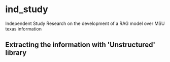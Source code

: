# ind_study
Independent Study Research on the development of a RAG model over MSU texas information

## Extracting the information with 'Unstructured' library
